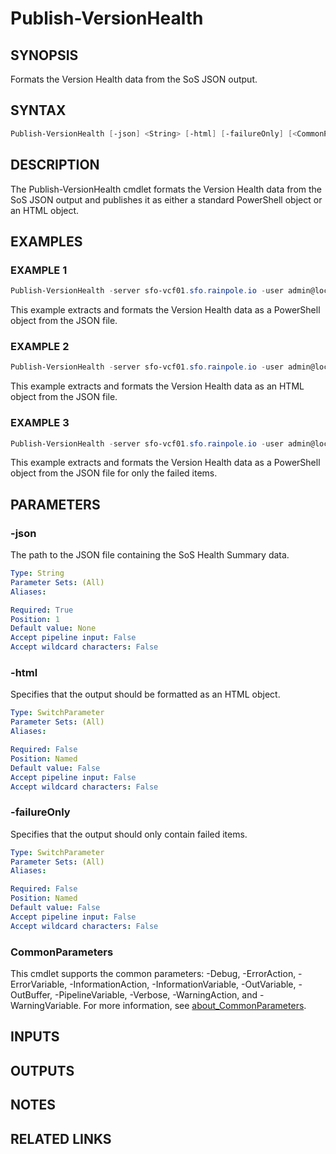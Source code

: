 # Publish-VersionHealth

## SYNOPSIS

Formats the Version Health data from the SoS JSON output.

## SYNTAX

```powershell
Publish-VersionHealth [-json] <String> [-html] [-failureOnly] [<CommonParameters>]
```

## DESCRIPTION

The Publish-VersionHealth cmdlet formats the Version Health data from the SoS JSON output and publishes it as
either a standard PowerShell object or an HTML object.

## EXAMPLES

### EXAMPLE 1

```powershell
Publish-VersionHealth -server sfo-vcf01.sfo.rainpole.io -user admin@local -pass VMw@re1!VMw@re1!
```

This example extracts and formats the Version Health data as a PowerShell object from the JSON file.

### EXAMPLE 2

```powershell
Publish-VersionHealth -server sfo-vcf01.sfo.rainpole.io -user admin@local -pass VMw@re1!VMw@re1! -html
```

This example extracts and formats the Version Health data as an HTML object from the JSON file.

### EXAMPLE 3

```powershell
Publish-VersionHealth -server sfo-vcf01.sfo.rainpole.io -user admin@local -pass VMw@re1!VMw@re1! -failureOnly
```

This example extracts and formats the Version Health data as a PowerShell object from the JSON file for only the failed items.

## PARAMETERS

### -json

The path to the JSON file containing the SoS Health Summary data.

```yaml
Type: String
Parameter Sets: (All)
Aliases:

Required: True
Position: 1
Default value: None
Accept pipeline input: False
Accept wildcard characters: False
```

### -html

Specifies that the output should be formatted as an HTML object.

```yaml
Type: SwitchParameter
Parameter Sets: (All)
Aliases:

Required: False
Position: Named
Default value: False
Accept pipeline input: False
Accept wildcard characters: False
```

### -failureOnly

Specifies that the output should only contain failed items.

```yaml
Type: SwitchParameter
Parameter Sets: (All)
Aliases:

Required: False
Position: Named
Default value: False
Accept pipeline input: False
Accept wildcard characters: False
```

### CommonParameters

This cmdlet supports the common parameters: -Debug, -ErrorAction, -ErrorVariable, -InformationAction, -InformationVariable, -OutVariable, -OutBuffer, -PipelineVariable, -Verbose, -WarningAction, and -WarningVariable. For more information, see [about_CommonParameters](http://go.microsoft.com/fwlink/?LinkID=113216).

## INPUTS

## OUTPUTS

## NOTES

## RELATED LINKS
